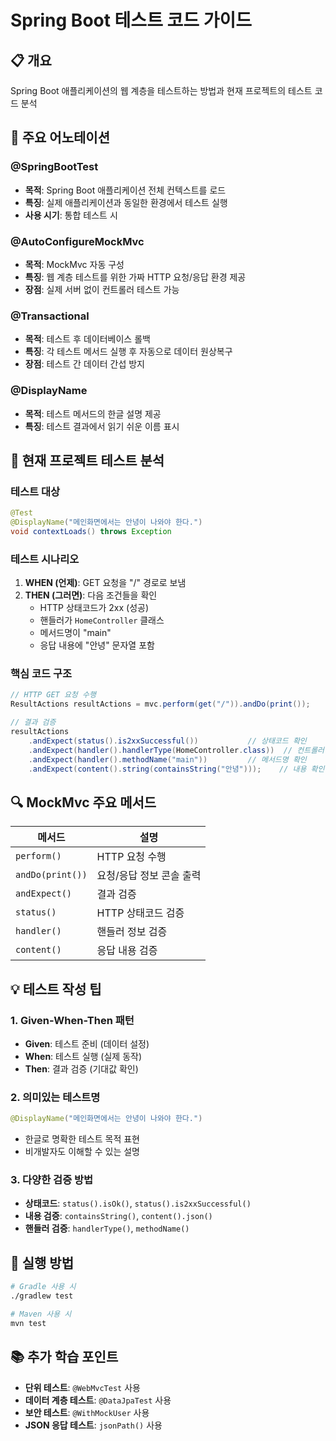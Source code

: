 # Spring Boot 테스트 코드 가이드

## 📋 개요
Spring Boot 애플리케이션의 웹 계층을 테스트하는 방법과 현재 프로젝트의 테스트 코드 분석

## 🔧 주요 어노테이션

### @SpringBootTest
- **목적**: Spring Boot 애플리케이션 전체 컨텍스트를 로드
- **특징**: 실제 애플리케이션과 동일한 환경에서 테스트 실행
- **사용 시기**: 통합 테스트 시

### @AutoConfigureMockMvc
- **목적**: MockMvc 자동 구성
- **특징**: 웹 계층 테스트를 위한 가짜 HTTP 요청/응답 환경 제공
- **장점**: 실제 서버 없이 컨트롤러 테스트 가능

### @Transactional
- **목적**: 테스트 후 데이터베이스 롤백
- **특징**: 각 테스트 메서드 실행 후 자동으로 데이터 원상복구
- **장점**: 테스트 간 데이터 간섭 방지

### @DisplayName
- **목적**: 테스트 메서드의 한글 설명 제공
- **특징**: 테스트 결과에서 읽기 쉬운 이름 표시

## 🧪 현재 프로젝트 테스트 분석

### 테스트 대상
```java
@Test
@DisplayName("메인화면에서는 안녕이 나와야 한다.")
void contextLoads() throws Exception
```

### 테스트 시나리오
1. **WHEN (언제)**: GET 요청을 "/" 경로로 보냄
2. **THEN (그러면)**: 다음 조건들을 확인
   - HTTP 상태코드가 2xx (성공)
   - 핸들러가 `HomeController` 클래스
   - 메서드명이 "main"
   - 응답 내용에 "안녕" 문자열 포함

### 핵심 코드 구조
```java
// HTTP GET 요청 수행
ResultActions resultActions = mvc.perform(get("/")).andDo(print());

// 결과 검증
resultActions
    .andExpect(status().is2xxSuccessful())           // 상태코드 확인
    .andExpect(handler().handlerType(HomeController.class))  // 컨트롤러 확인
    .andExpect(handler().methodName("main"))         // 메서드명 확인
    .andExpect(content().string(containsString("안녕")));    // 내용 확인
```

## 🔍 MockMvc 주요 메서드

| 메서드 | 설명 |
|--------|------|
| `perform()` | HTTP 요청 수행 |
| `andDo(print())` | 요청/응답 정보 콘솔 출력 |
| `andExpect()` | 결과 검증 |
| `status()` | HTTP 상태코드 검증 |
| `handler()` | 핸들러 정보 검증 |
| `content()` | 응답 내용 검증 |

## 💡 테스트 작성 팁

### 1. Given-When-Then 패턴
- **Given**: 테스트 준비 (데이터 설정)
- **When**: 테스트 실행 (실제 동작)
- **Then**: 결과 검증 (기대값 확인)

### 2. 의미있는 테스트명
```java
@DisplayName("메인화면에서는 안녕이 나와야 한다.")
```
- 한글로 명확한 테스트 목적 표현
- 비개발자도 이해할 수 있는 설명

### 3. 다양한 검증 방법
- **상태코드**: `status().isOk()`, `status().is2xxSuccessful()`
- **내용 검증**: `containsString()`, `content().json()`
- **핸들러 검증**: `handlerType()`, `methodName()`

## 🚀 실행 방법
```bash
# Gradle 사용 시
./gradlew test

# Maven 사용 시
mvn test
```

## 📚 추가 학습 포인트
- **단위 테스트**: `@WebMvcTest` 사용
- **데이터 계층 테스트**: `@DataJpaTest` 사용
- **보안 테스트**: `@WithMockUser` 사용
- **JSON 응답 테스트**: `jsonPath()` 사용
